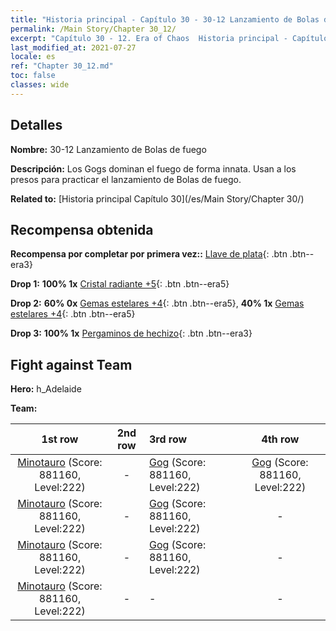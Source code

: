```yaml
---
title: "Historia principal - Capítulo 30 - 30-12 Lanzamiento de Bolas de fuego"
permalink: /Main Story/Chapter 30_12/
excerpt: "Capítulo 30 - 12. Era of Chaos  Historia principal - Capítulo 30_12. 30-12 Lanzamiento de Bolas de fuego"
last_modified_at: 2021-07-27
locale: es
ref: "Chapter 30_12.md"
toc: false
classes: wide
---
```


## Detalles

 **Nombre:** 30-12 Lanzamiento de Bolas de fuego

 **Descripción:** Los Gogs dominan el fuego de forma innata. Usan a los presos para practicar el lanzamiento de Bolas de fuego.

 **Related to:** [Historia principal Capítulo 30](/es/Main Story/Chapter 30/)

## Recompensa obtenida

 **Recompensa por completar por primera vez::** [Llave de plata](/ItemsES/con_693/){: .btn .btn--era3}

 **Drop 1:** **100% 1x** [Cristal radiante +5](/ItemsES/mat_101/){: .btn .btn--era5}

 **Drop 2:** **60% 0x** [Gemas estelares +4](/ItemsES/mat_93/){: .btn .btn--era5}, **40% 1x** [Gemas estelares +4](/ItemsES/mat_93/){: .btn .btn--era5}

 **Drop 3:** **100% 1x** [Pergaminos de hechizo](/ItemsES/con_694/){: .btn .btn--era3}


## Fight against Team
 **Hero:** h_Adelaide

 **Team:**


  | 1st row | 2nd row | 3rd row | 4th row |
  |:----:|:----:|:----|:----:|
  | [Minotauro](/es/units/Minotaur/) (Score: 881160, Level:222)  | - | [Gog](/es/units/Gog/) (Score: 881160, Level:222)  | [Gog](/es/units/Gog/) (Score: 881160, Level:222)  |
  | [Minotauro](/es/units/Minotaur/) (Score: 881160, Level:222)  | - | [Gog](/es/units/Gog/) (Score: 881160, Level:222)  | - |
  | [Minotauro](/es/units/Minotaur/) (Score: 881160, Level:222)  | - | [Gog](/es/units/Gog/) (Score: 881160, Level:222)  | - |
  | [Minotauro](/es/units/Minotaur/) (Score: 881160, Level:222)  | - | - | - |


